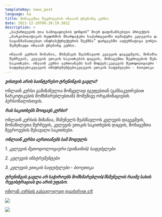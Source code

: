 ```yaml
---
templateKey: news_post
language: ka
title: მონაცემთა შეგროვების ონლაინ ტრენინგ კურსი
date: 2021-12-20T06:39:19.501Z
description: >
  „საქართველოს ღია საზოგადოების ფონდის“ მიერ დაფინანსებული პროექტის
  „ნარკოპოლიტიკის რეფორმის მხარდაჭერა საქართველოში თემატური კვლევისა და
  საგანმანათლებლო ინფრასქტრუქტურის შექმნა” ფარგლებში ალტერნატივა ჯორჯიას მიერ
  შემუშავდა ონლაინ ტრენინგ კურსი.

  ონლაინ კურსის მიზანია, მსმენელს შეასწავლოს კვლევის დაგეგმვის, მონაწილეთა
  შერჩევის, კვლევის ეთიკის საკითხების დაცვის, მონაცემთა შეგროვების შესავალი
  საკითხები. ონლაინ კურსი აერთიანებს სამ მოდულს:კვლევის მეთოდოლოგიური (დიზაინის)
  საფუძვლებიკვლევის ინსტრუმენტებიკვლევის ეთიკის საფუძვლები - ბიოეთიკა
---
```

**_ვისთვის არის საინტერესო ტრენინგის გავლა?_** 

ონლაინ კურსი გამიზანულია მოწყვლად ჯგუფებთან (განსაკუთრებით ნარკოტიკების მომხმარებლებთან) მომუშავე ორგანიზაციების პერსონალისთვის.

_**რას საკითხებს მოიცავს კურსი?**_

ონლაინ კურსის მიზანია, მსმენელს შეასწავლოს კვლევის დაგეგმვის, მონაწილეთა შერჩევის, კვლევის ეთიკის საკითხების დაცვის, მონაცემთა შეგროვების შესავალი საკითხები. 

**_ონლაინ კურსი აერთიანებს სამ მოდულს:_**

_1. კვლევის მეთოდოლოგიური  (დიზაინის) საფუძვლები_

_2. კვლევის ინსტრუმენტები_

_3. კვლევის ეთიკის საფუძვლები - ბიოეთიკა_

**_ტრენინგის გავლა არ საჭიროებს მომხმარებლის/მსმენელის რაიმე სახის რეგისტრაციას და არის უფასო._**

[ონლან კურსის გასავლელად დააჭირეთ აქ!](https://altgeorgia.ge/ka/trainings)

<div class='image-list'>

![](/media/uploads/screenshot-91-.png)

</div>

<div class='image-list'>

![](/media/uploads/img_5666.jpg)

</div>
